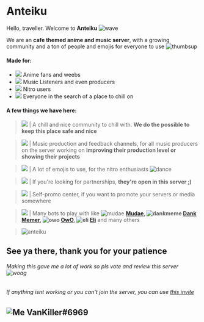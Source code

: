 # **Anteiku**
 Hello, traveller. Welcome to **Anteiku** ![wave](https://cdn.discordapp.com/emojis/804883428503060520.gif?size=16)

 We are an **cafe themed anime and music server**, with a growing community and a ton of people and emojis for everyone to use ![thumbsup](https://cdn.discordapp.com/emojis/665047614831460362.gif?size=16)
#### Made for:
* ![](https://cdn.discordapp.com/emojis/815901852557246506.gif?size=16) Anime fans and weebs
* ![](https://cdn.discordapp.com/emojis/777681275628027914.png?size=16) Music Listeners and even producers
* ![](https://cdn.discordapp.com/emojis/829089073225662495.gif?size=16) Nitro users 
* ![](https://cdn.discordapp.com/emojis/798841061820727357.gif?size=16) Everyone in the search of a place to chill on
#### **A few things we have here:**

> ![](https://cdn.discordapp.com/attachments/776784898962227202/834439457263976568/resize.png) | A chill and nice community to chill with. **We do the possible to keep this place safe and nice**

> ![](https://cdn.discordapp.com/attachments/776784898962227202/834439509864349726/resize.png) | Music production and feedback channels, for all music producers on the server working on **improving their production level or showing their projects**

> ![](https://cdn.discordapp.com/emojis/833415181639745627.png?size=16) | A lot of emojis to use, for the nitro enthusiasts ![dance](https://cdn.discordapp.com/emojis/805871169600618517.gif?size=16)

> ![](https://cdn.discordapp.com/emojis/829673139684114470.gif?size=16) | If you're looking for partnerships, **they're open in this server ;)**

> ![](https://cdn.discordapp.com/attachments/776784898962227202/834439893601615902/resize.png) | Self-promo center, if you want to promote your servers or media somewhere

> ![](https://cdn.discordapp.com/attachments/776784898962227202/834439989991047238/resize.png) | Many bots to play with like ![mudae](https://cdn.discordapp.com/emojis/834401111397236766.png?size=16) **[Mudae](https://top.gg/bot/432610292342587392), ![dankmeme](https://cdn.discordapp.com/emojis/834400452849303572.png?size=16) [Dank Memer](https://top.gg/bot/memes), ![owo](https://cdn.discordapp.com/emojis/834401112547262485.png?size=16) [OwO](https://top.gg/bot/owo), ![eli](https://cdn.discordapp.com/emojis/834401111855202335.png?size=16) [Eli](https://top.gg/bot/649604306596528138)** and many others

> ![anteiku](https://i.imgur.com/HE32vXz.png)

## **See ya there**, thank you for your patience

###### *Making this gave me a lot of work so pls vote and review this server ![woag](https://cdn.discordapp.com/emojis/586408586385817629.png?size=16)*

######  *If anything isnt working or you can't join the server, you can use [this invite](https://discord.gg/5CskEE5kFJ)*


## ![Me](https://cdn.discordapp.com/attachments/776785391390294025/834418365077389333/resize.png) **VanKiller#6969**
